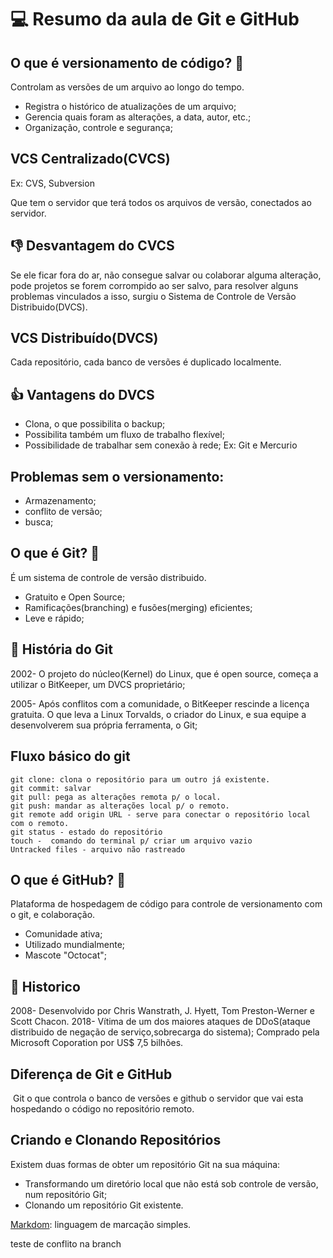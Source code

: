 
# 💻 Resumo da aula de Git e GitHub

## O que é versionamento de código? 🤔

Controlam as versões de um arquivo ao longo do tempo.

- Registra o histórico de atualizações de um arquivo;
- Gerencia quais foram as alterações, a data, autor, etc.;
- Organização, controle e segurança;

## VCS Centralizado(CVCS)
Ex: CVS, Subversion

Que tem o servidor que terá todos os arquivos de versão, conectados ao servidor.

## 👎 Desvantagem do CVCS
Se ele ficar fora do ar, não consegue salvar ou colaborar alguma alteração, pode projetos se forem corrompido ao ser salvo, para resolver alguns problemas vinculados a isso, surgiu o Sistema de Controle de Versão Distribuido(DVCS).

## VCS Distribuído(DVCS)

Cada repositório, cada banco de versões é duplicado localmente.

## 👍 Vantagens do DVCS

- Clona, o que possibilita o backup;
- Possibilita também um fluxo de trabalho flexível;
- Possibilidade de trabalhar sem conexão à rede;
Ex: Git e Mercurio

## Problemas sem o versionamento:
- Armazenamento;
- conflito de versão;
- busca;
## O que é Git? 🤔
É um sistema de controle de versão distribuido.

- Gratuito e Open Source;
- Ramificações(branching) e fusões(merging) eficientes;
- Leve e rápido;

## 📜 História do Git

2002- O projeto do núcleo(Kernel) do Linux, que é open source, começa a utilizar o BitKeeper, um DVCS proprietário;

2005- Após conflitos com a comunidade, o BitKeeper rescinde a licença gratuita. O que leva a Linux Torvalds, o criador do Linux, e sua equipe a desenvolverem sua própria ferramenta, o Git;

## Fluxo básico do git
    git clone: clona o repositório para um outro já existente.
    git commit: salvar
    git pull: pega as alterações remota p/ o local.
    git push: mandar as alterações local p/ o remoto.
    git remote add origin URL - serve para conectar o repositório local com o remoto.
    git status - estado do repositório
    touch -  comando do terminal p/ criar um arquivo vazio
    Untracked files - arquivo não rastreado

## O que é GitHub? 🤔
Plataforma de hospedagem de código para controle de versionamento com o git, e colaboração.
- Comunidade ativa;
- Utilizado mundialmente;
- Mascote "Octocat";

## 📜 Historico
2008- Desenvolvido por Chris Wanstrath, J. Hyett, Tom Preston-Werner e Scott Chacon.
2018- Vítima de um dos maiores ataques de DDoS(ataque distribuido de negação de serviço,sobrecarga do sistema); Comprado pela Microsoft Coporation por US$ 7,5 bilhões.

## Diferença de Git e GitHub

 Git o que controla o banco de versões e github o servidor que vai esta hospedando o código no repositório remoto.

## Criando e Clonando Repositórios

Existem duas formas de obter um repositório Git na sua máquina:

- Transformando um diretório local que não está sob controle de versão, num repositório Git;
- Clonando um repositório Git existente.

[Markdom](https://docs.github.com/pt/get-started/writing-on-github/getting-started-with-writing-and-formatting-on-github/quickstart-for-writing-on-github): linguagem de marcação simples.


teste de conflito na branch